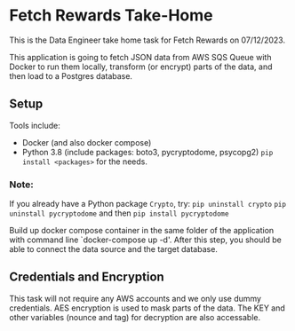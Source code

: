 # Fetch Rewards Take-Home
This is the Data Engineer take home task for Fetch Rewards on 07/12/2023. 

This application is going to fetch JSON data from AWS SQS Queue with Docker to run them locally, transform (or encrypt) parts of the data, and then load to a Postgres database. 


## Setup
Tools include: 
* Docker (and also docker compose) 
* Python 3.8 (include packages: boto3, pycryptodome, psycopg2)
`pip install <packages>` for the needs.

### Note:
If you already have a Python package `Crypto`, try:
`pip uninstall crypto`
`pip uninstall pycryptodome`
and then 
`pip install pycryptodome`

Build up docker compose container in the same folder of the application with command line `docker-compose up -d'. After this step, you should be able to connect the data source and the target database. 

## Credentials and Encryption
This task will not require any AWS accounts and we only use dummy credentials. 
AES encryption is used to mask parts of the data. The KEY and other variables (nounce and tag) for decryption are also accessable. 
